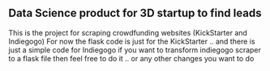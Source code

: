 ## Data Science product for 3D startup to find leads
This is the project for scraping crowdfunding websites (KickStarter and Indiegogo) 
For now the flask code is just for the KickStarter .. 
and there is just a simple code for Indiegogo if you want to transform indiegogo scraper to a flask file then feel free to do it .. or any other changes you want to do 
